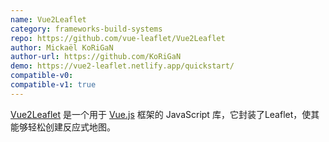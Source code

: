 ```yaml
---
name: Vue2Leaflet
category: frameworks-build-systems
repo: https://github.com/vue-leaflet/Vue2Leaflet
author: Mickaël KoRiGaN
author-url: https://github.com/KoRiGaN
demo: https://vue2-leaflet.netlify.app/quickstart/
compatible-v0:
compatible-v1: true
---
```


<a href="https://github.com/vue-leaflet/Vue2Leaflet">Vue2Leaflet</a> 是一个用于 <a href="https://vuejs.org/">Vue.js</a> 框架的 JavaScript 库，它封装了Leaflet，使其能够轻松创建反应式地图。

